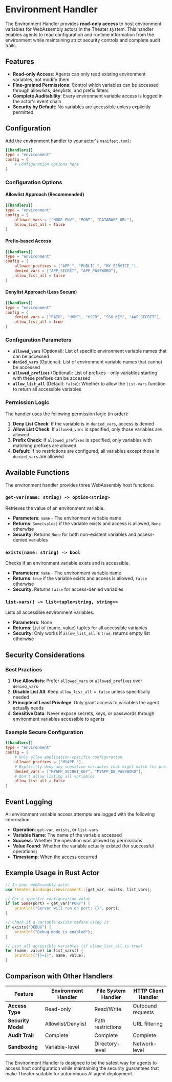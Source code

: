 # Environment Handler

The Environment Handler provides **read-only access** to host environment variables for WebAssembly actors in the Theater system. This handler enables agents to read configuration and runtime information from the environment while maintaining strict security controls and complete audit trails.

## Features

- **Read-only Access**: Agents can only read existing environment variables, not modify them
- **Fine-grained Permissions**: Control which variables can be accessed through allowlists, denylists, and prefix filters
- **Complete Auditability**: Every environment variable access is logged in the actor's event chain
- **Security by Default**: No variables are accessible unless explicitly permitted

## Configuration

Add the environment handler to your actor's `manifest.toml`:

```toml
[[handlers]]
type = "environment"
config = { 
    # Configuration options here
}
```

### Configuration Options

#### Allowlist Approach (Recommended)
```toml
[[handlers]]
type = "environment"
config = { 
    allowed_vars = ["NODE_ENV", "PORT", "DATABASE_URL"],
    allow_list_all = false 
}
```

#### Prefix-based Access
```toml
[[handlers]]
type = "environment"
config = { 
    allowed_prefixes = ["APP_", "PUBLIC_", "MY_SERVICE_"],
    denied_vars = ["APP_SECRET", "APP_PASSWORD"],
    allow_list_all = false 
}
```

#### Denylist Approach (Less Secure)
```toml
[[handlers]]
type = "environment"
config = { 
    denied_vars = ["PATH", "HOME", "USER", "SSH_KEY", "AWS_SECRET"],
    allow_list_all = true 
}
```

### Configuration Parameters

- **`allowed_vars`** (Optional): List of specific environment variable names that can be accessed
- **`denied_vars`** (Optional): List of environment variable names that cannot be accessed  
- **`allowed_prefixes`** (Optional): List of prefixes - only variables starting with these prefixes can be accessed
- **`allow_list_all`** (Default: `false`): Whether to allow the `list-vars` function to return all accessible variables

### Permission Logic

The handler uses the following permission logic (in order):

1. **Deny List Check**: If the variable is in `denied_vars`, access is denied
2. **Allow List Check**: If `allowed_vars` is specified, only those variables are allowed
3. **Prefix Check**: If `allowed_prefixes` is specified, only variables with matching prefixes are allowed
4. **Default**: If no restrictions are configured, all variables except those in `denied_vars` are allowed

## Available Functions

The environment handler provides three WebAssembly host functions:

### `get-var(name: string) -> option<string>`

Retrieves the value of an environment variable.

- **Parameters**: `name` - The environment variable name
- **Returns**: `Some(value)` if the variable exists and access is allowed, `None` otherwise
- **Security**: Returns `None` for both non-existent variables and access-denied variables

### `exists(name: string) -> bool`

Checks if an environment variable exists and is accessible.

- **Parameters**: `name` - The environment variable name  
- **Returns**: `true` if the variable exists and access is allowed, `false` otherwise
- **Security**: Returns `false` for access-denied variables

### `list-vars() -> list<tuple<string, string>>`

Lists all accessible environment variables.

- **Parameters**: None
- **Returns**: List of (name, value) tuples for all accessible variables
- **Security**: Only works if `allow_list_all` is `true`, returns empty list otherwise

## Security Considerations

### Best Practices

1. **Use Allowlists**: Prefer `allowed_vars` or `allowed_prefixes` over `denied_vars`
2. **Disable List All**: Keep `allow_list_all = false` unless specifically needed
3. **Principle of Least Privilege**: Only grant access to variables the agent actually needs
4. **Sensitive Data**: Never expose secrets, keys, or passwords through environment variables accessible to agents

### Example Secure Configuration

```toml
[[handlers]]
type = "environment"
config = { 
    # Only allow application-specific configuration
    allowed_prefixes = ["MYAPP_"],
    # Explicitly deny any sensitive variables that might match the prefix
    denied_vars = ["MYAPP_SECRET_KEY", "MYAPP_DB_PASSWORD"],
    # Don't allow listing all variables
    allow_list_all = false 
}
```

## Event Logging

All environment variable access attempts are logged with the following information:

- **Operation**: `get-var`, `exists`, or `list-vars`
- **Variable Name**: The name of the variable accessed
- **Success**: Whether the operation was allowed by permissions
- **Value Found**: Whether the variable actually existed (for successful operations)
- **Timestamp**: When the access occurred

## Example Usage in Rust Actor

```rust
// In your WebAssembly actor
use theater_bindings::environment::{get_var, exists, list_vars};

// Get a specific configuration value
if let Some(port) = get_var("PORT") {
    println!("Server will run on port: {}", port);
}

// Check if a variable exists before using it
if exists("DEBUG") {
    println!("Debug mode is enabled");
}

// List all accessible variables (if allow_list_all is true)
for (name, value) in list_vars() {
    println!("{}={}", name, value);
}
```

## Comparison with Other Handlers

| Feature | Environment Handler | File System Handler | HTTP Client Handler |
|---------|-------------------|-------------------|-------------------|
| **Access Type** | Read-only | Read/Write | Outbound requests |
| **Security Model** | Allowlist/Denylist | Path restrictions | URL filtering |
| **Audit Trail** | Complete | Complete | Complete |
| **Sandboxing** | Variable-level | Directory-level | Network-level |

The Environment Handler is designed to be the safest way for agents to access host configuration while maintaining the security guarantees that make Theater suitable for autonomous AI agent deployment.
